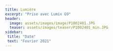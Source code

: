 ```yaml
---
title: Lumière
excerpt: "Prise avec Lumix G9"
header:
  image: assets/images/image/P1002401.JPG
  teaser: assets/images/teaser/P1002401_min.JPG
sidebar:
 title: "Date"
 text: "Fevrier 2021"
---
```

